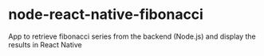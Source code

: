# node-react-native-fibonacci
 App to retrieve fibonacci series from the backend (Node.js) and display the results in React Native
